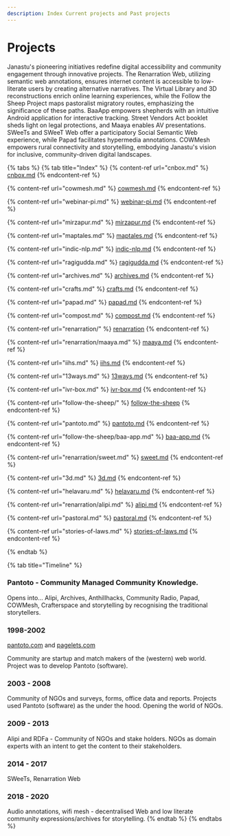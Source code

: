 ```yaml
---
description: Index Current projects and Past projects
---
```


# Projects

Janastu's pioneering initiatives redefine digital accessibility and community engagement through innovative projects. The Renarration Web, utilizing semantic web annotations, ensures internet content is accessible to low-literate users by creating alternative narratives. The Virtual Library and 3D reconstructions enrich online learning experiences, while the Follow the Sheep Project maps pastoralist migratory routes, emphasizing the significance of these paths. BaaApp empowers shepherds with an intuitive Android application for interactive tracking. Street Vendors Act booklet sheds light on legal protections, and Maaya enables AV presentations. SWeeTs and SWeeT Web offer a participatory Social Semantic Web experience, while Papad facilitates hypermedia annotations. COWMesh empowers rural connectivity and storytelling, embodying Janastu's vision for inclusive, community-driven digital landscapes.

{% tabs %}
{% tab title="Index" %}
{% content-ref url="cnbox.md" %}
[cnbox.md](cnbox.md)
{% endcontent-ref %}

{% content-ref url="cowmesh.md" %}
[cowmesh.md](cowmesh.md)
{% endcontent-ref %}

{% content-ref url="webinar-pi.md" %}
[webinar-pi.md](webinar-pi.md)
{% endcontent-ref %}

{% content-ref url="mirzapur.md" %}
[mirzapur.md](mirzapur.md)
{% endcontent-ref %}

{% content-ref url="maptales.md" %}
[maptales.md](maptales.md)
{% endcontent-ref %}

{% content-ref url="indic-nlp.md" %}
[indic-nlp.md](indic-nlp.md)
{% endcontent-ref %}

{% content-ref url="ragigudda.md" %}
[ragigudda.md](ragigudda.md)
{% endcontent-ref %}

{% content-ref url="archives.md" %}
[archives.md](archives.md)
{% endcontent-ref %}

{% content-ref url="crafts.md" %}
[crafts.md](crafts.md)
{% endcontent-ref %}

{% content-ref url="papad.md" %}
[papad.md](papad.md)
{% endcontent-ref %}

{% content-ref url="compost.md" %}
[compost.md](compost.md)
{% endcontent-ref %}

{% content-ref url="renarration/" %}
[renarration](renarration/)
{% endcontent-ref %}

{% content-ref url="renarration/maaya.md" %}
[maaya.md](renarration/maaya.md)
{% endcontent-ref %}

{% content-ref url="iihs.md" %}
[iihs.md](iihs.md)
{% endcontent-ref %}

{% content-ref url="13ways.md" %}
[13ways.md](13ways.md)
{% endcontent-ref %}

{% content-ref url="ivr-box.md" %}
[ivr-box.md](ivr-box.md)
{% endcontent-ref %}

{% content-ref url="follow-the-sheep/" %}
[follow-the-sheep](follow-the-sheep/)
{% endcontent-ref %}

{% content-ref url="pantoto.md" %}
[pantoto.md](pantoto.md)
{% endcontent-ref %}

{% content-ref url="follow-the-sheep/baa-app.md" %}
[baa-app.md](follow-the-sheep/baa-app.md)
{% endcontent-ref %}

{% content-ref url="renarration/sweet.md" %}
[sweet.md](renarration/sweet.md)
{% endcontent-ref %}

{% content-ref url="3d.md" %}
[3d.md](3d.md)
{% endcontent-ref %}

{% content-ref url="helavaru.md" %}
[helavaru.md](helavaru.md)
{% endcontent-ref %}

{% content-ref url="renarration/alipi.md" %}
[alipi.md](renarration/alipi.md)
{% endcontent-ref %}

{% content-ref url="pastoral.md" %}
[pastoral.md](pastoral.md)
{% endcontent-ref %}

{% content-ref url="stories-of-laws.md" %}
[stories-of-laws.md](stories-of-laws.md)
{% endcontent-ref %}


{% endtab %}

{% tab title="Timeline" %}
### Pantoto - Community Managed Community Knowledge.

Opens into… Alipi, Archives, Anthillhacks, Community Radio, Papad, COWMesh, Crafterspace and storytelling by recognising the traditional storytellers.

### 1998-2002 <a href="#1998-2002" id="1998-2002"></a>

&#x20;[pantoto.com](http://pantoto.com/) and [pagelets.com](http://pagelets.com/)

Community are startup and match makers of the (western) web world. Project was to develop Pantoto (software).

### 2003 - 2008 <a href="#2003---2008" id="2003---2008"></a>

Community of NGOs and surveys, forms, office data and reports. Projects used Pantoto (software) as the under the hood. Opening the world of NGOs.

### 2009 - 2013 <a href="#2009---2013" id="2009---2013"></a>

Alipi and RDFa - Community of NGOs and stake holders. NGOs as domain experts with an intent to get the content to their stakeholders.

### 2014 - 2017 <a href="#2014---2017" id="2014---2017"></a>

SWeeTs, Renarration Web

### 2018 - 2020 <a href="#2018---2020" id="2018---2020"></a>

Audio annotations, wifi mesh - decentralised Web and low literate community expressions/archives for storytelling.
{% endtab %}
{% endtabs %}
